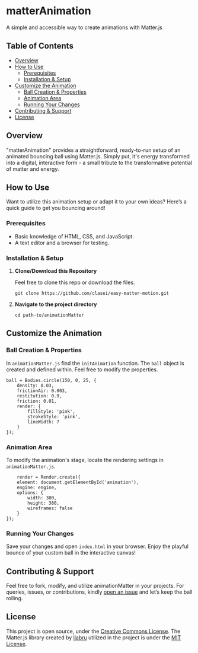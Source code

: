 # matterAnimation
A simple and accessible way to create animations with Matter.js

## Table of Contents
- [Overview](#overview)
- [How to Use](#how-to-use)
  - [Prerequisites](#prerequisites)
  - [Installation & Setup](#installation--setup)
- [Customize the Animation](#customize-the-animation)
  - [Ball Creation & Properties](#ball-creation--properties)
  - [Animation Area](#animation-area)
  - [Running Your Changes](#running-your-changes)
- [Contributing & Support](#contributing--support)
- [License](#license)

## Overview

"matterAnimation" provides a straightforward, ready-to-run setup of an animated bouncing ball using Matter.js. Simply put, it's energy transformed into a digital, interactive form - a small tribute to the transformative potential of matter and energy.

## How to Use

Want to utilize this animation setup or adapt it to your own ideas? Here’s a quick guide to get you bouncing around!

### Prerequisites

- Basic knowledge of HTML, CSS, and JavaScript.
- A text editor and a browser for testing.

### Installation & Setup

1. **Clone/Download this Repository**
   
   Feel free to clone this repo or download the files.

   `git clone https://github.com/clasei/easy-matter-motion.git`

2. **Navigate to the project directory**
   
   `cd path-to/animationMatter`

## Customize the Animation

### Ball Creation & Properties
In `animationMatter.js` find the `initAnimation` function. The `ball` object is created and defined within. Feel free to modify the properties.

    ball = Bodies.circle(150, 0, 25, {
        density: 0.03,
        frictionAir: 0.003,
        restitution: 0.9,
        friction: 0.01,
        render: {
            fillStyle: 'pink',
            strokeStyle: 'pink',
            lineWidth: 7
        }
    });

### Animation Area
To modify the animation's stage, locate the rendering settings in `animationMatter.js`.

        render = Render.create({
        element: document.getElementById('animation'),
        engine: engine,
        options: {
            width: 300,
            height: 380,
            wireframes: false
        }
    });

### Running Your Changes
Save your changes and open `index.html` in your browser. Enjoy the playful bounce of your custom ball in the interactive canvas!

## Contributing & Support
Feel free to fork, modify, and utilize animationMatter in your projects. For queries, issues, or contributions, kindly [open an issue](https://github.com/clasei/easy-matter-motion/issues/new) and let’s keep the ball rolling.

## License
This project is open source, under the [Creative Commons License](https://creativecommons.org/publicdomain/zero/1.0/deed). The Matter.js library created by [liabru](https://github.com/liabru/matter-js) utilized in the project is under the [MIT License](https://github.com/liabru/matter-js/blob/master/LICENSE).
